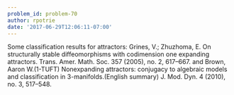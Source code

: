 ```yaml
---
problem_id: problem-70
author: rpotrie
date: '2017-06-29T12:06:11-07:00'
---
```

Some classification results for attractors: Grines, V.; Zhuzhoma, E. On
structurally stable diffeomorphisms with codimension one expanding attractors.
Trans. Amer. Math. Soc. 357 (2005), no. 2, 617–667. and Brown, Aaron
W.(1-TUFT) Nonexpanding attractors: conjugacy to algebraic models and
classification in 3-manifolds.(English summary) J. Mod. Dyn. 4 (2010), no. 3,
517–548.

